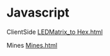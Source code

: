 # Javascript

ClientSide
    [LEDMatrix_to Hex.html](https://htmlpreview.github.io/?https://github.com/River911009/Javascript/blob/master/ClientSide/LEDMatrix_to_Hex/index.html)

Mines
    [Mines.html](https://htmlpreview.github.io/?https://github.com/River911009/Javascript/blob/master/ClientSide/Mines/index.html)
